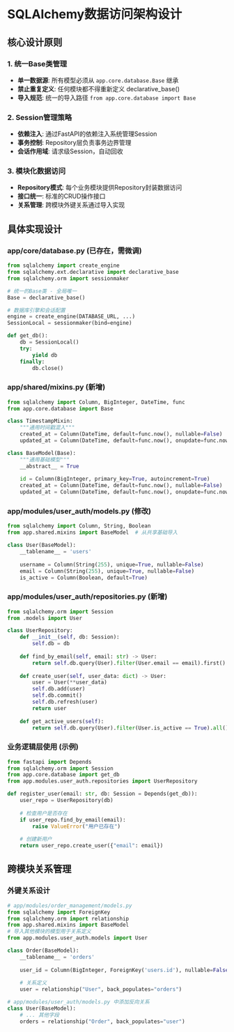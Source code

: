 # SQLAlchemy数据访问架构设计

## 核心设计原则

### 1. 统一Base类管理
- **单一数据源**: 所有模型必须从 `app.core.database.Base` 继承
- **禁止重复定义**: 任何模块都不得重新定义 declarative_base()
- **导入规范**: 统一的导入路径 `from app.core.database import Base`

### 2. Session管理策略
- **依赖注入**: 通过FastAPI的依赖注入系统管理Session
- **事务控制**: Repository层负责事务边界管理
- **会话作用域**: 请求级Session，自动回收

### 3. 模块化数据访问
- **Repository模式**: 每个业务模块提供Repository封装数据访问
- **接口统一**: 标准的CRUD操作接口
- **关系管理**: 跨模块外键关系通过导入实现

## 具体实现设计

### app/core/database.py (已存在，需微调)
```python
from sqlalchemy import create_engine
from sqlalchemy.ext.declarative import declarative_base
from sqlalchemy.orm import sessionmaker

# 统一的Base类 - 全局唯一
Base = declarative_base()

# 数据库引擎和会话配置
engine = create_engine(DATABASE_URL, ...)
SessionLocal = sessionmaker(bind=engine)

def get_db():
    db = SessionLocal()
    try:
        yield db
    finally:
        db.close()
```

### app/shared/mixins.py (新增)
```python
from sqlalchemy import Column, BigInteger, DateTime, func
from app.core.database import Base

class TimestampMixin:
    """通用时间戳混入"""
    created_at = Column(DateTime, default=func.now(), nullable=False)
    updated_at = Column(DateTime, default=func.now(), onupdate=func.now(), nullable=False)

class BaseModel(Base):
    """通用基础模型"""
    __abstract__ = True
    
    id = Column(BigInteger, primary_key=True, autoincrement=True)
    created_at = Column(DateTime, default=func.now(), nullable=False)
    updated_at = Column(DateTime, default=func.now(), onupdate=func.now(), nullable=False)
```

### app/modules/user_auth/models.py (修改)
```python
from sqlalchemy import Column, String, Boolean
from app.shared.mixins import BaseModel  # 从共享基础导入

class User(BaseModel):
    __tablename__ = 'users'
    
    username = Column(String(255), unique=True, nullable=False)
    email = Column(String(255), unique=True, nullable=False)
    is_active = Column(Boolean, default=True)
```

### app/modules/user_auth/repositories.py (新增)
```python
from sqlalchemy.orm import Session
from .models import User

class UserRepository:
    def __init__(self, db: Session):
        self.db = db
    
    def find_by_email(self, email: str) -> User:
        return self.db.query(User).filter(User.email == email).first()
    
    def create_user(self, user_data: dict) -> User:
        user = User(**user_data)
        self.db.add(user)
        self.db.commit()
        self.db.refresh(user)
        return user
    
    def get_active_users(self):
        return self.db.query(User).filter(User.is_active == True).all()
```

### 业务逻辑层使用 (示例)
```python
from fastapi import Depends
from sqlalchemy.orm import Session
from app.core.database import get_db
from app.modules.user_auth.repositories import UserRepository

def register_user(email: str, db: Session = Depends(get_db)):
    user_repo = UserRepository(db)
    
    # 检查用户是否存在
    if user_repo.find_by_email(email):
        raise ValueError("用户已存在")
    
    # 创建新用户
    return user_repo.create_user({"email": email})
```

## 跨模块关系管理

### 外键关系设计
```python
# app/modules/order_management/models.py
from sqlalchemy import ForeignKey
from sqlalchemy.orm import relationship
from app.shared.mixins import BaseModel
# 导入其他模块的模型用于关系定义
from app.modules.user_auth.models import User

class Order(BaseModel):
    __tablename__ = 'orders'
    
    user_id = Column(BigInteger, ForeignKey('users.id'), nullable=False)
    
    # 关系定义
    user = relationship("User", back_populates="orders")

# app/modules/user_auth/models.py 中添加反向关系
class User(BaseModel):
    # ... 其他字段
    orders = relationship("Order", back_populates="user")
```